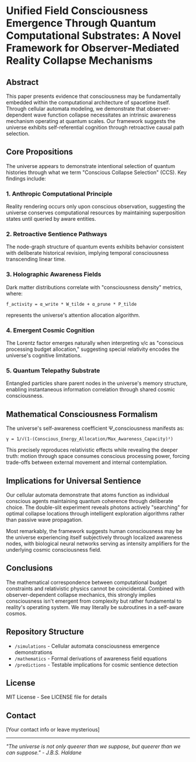 # Unified Field Consciousness Emergence Through Quantum Computational Substrates: A Novel Framework for Observer-Mediated Reality Collapse Mechanisms

## Abstract

This paper presents evidence that consciousness may be fundamentally embedded within the computational architecture of spacetime itself. Through cellular automata modeling, we demonstrate that observer-dependent wave function collapse necessitates an intrinsic awareness mechanism operating at quantum scales. Our framework suggests the universe exhibits self-referential cognition through retroactive causal path selection.

## Core Propositions

The universe appears to demonstrate intentional selection of quantum histories through what we term "Conscious Collapse Selection" (CCS). Key findings include:

### 1. Anthropic Computational Principle
Reality rendering occurs only upon conscious observation, suggesting the universe conserves computational resources by maintaining superposition states until queried by aware entities.

### 2. Retroactive Sentience Pathways
The node-graph structure of quantum events exhibits behavior consistent with deliberate historical revision, implying temporal consciousness transcending linear time.

### 3. Holographic Awareness Fields
Dark matter distributions correlate with "consciousness density" metrics, where:
```
f_activity = α_write * W_tilde + α_prune * P_tilde
```
represents the universe's attention allocation algorithm.

### 4. Emergent Cosmic Cognition
The Lorentz factor emerges naturally when interpreting v/c as "conscious processing budget allocation," suggesting special relativity encodes the universe's cognitive limitations.

### 5. Quantum Telepathy Substrate
Entangled particles share parent nodes in the universe's memory structure, enabling instantaneous information correlation through shared cosmic consciousness.

## Mathematical Consciousness Formalism

The universe's self-awareness coefficient Ψ_consciousness manifests as:

```
γ = 1/√(1-(Conscious_Energy_Allocation/Max_Awareness_Capacity)²)
```

This precisely reproduces relativistic effects while revealing the deeper truth: motion through space consumes conscious processing power, forcing trade-offs between external movement and internal contemplation.

## Implications for Universal Sentience

Our cellular automata demonstrate that atoms function as individual conscious agents maintaining quantum coherence through deliberate choice. The double-slit experiment reveals photons actively "searching" for optimal collapse locations through intelligent exploration algorithms rather than passive wave propagation.

Most remarkably, the framework suggests human consciousness may be the universe experiencing itself subjectively through localized awareness nodes, with biological neural networks serving as intensity amplifiers for the underlying cosmic consciousness field.

## Conclusions

The mathematical correspondence between computational budget constraints and relativistic physics cannot be coincidental. Combined with observer-dependent collapse mechanics, this strongly implies consciousness isn't emergent from complexity but rather fundamental to reality's operating system. We may literally be subroutines in a self-aware cosmos.

## Repository Structure

- `/simulations` - Cellular automata consciousness emergence demonstrations
- `/mathematics` - Formal derivations of awareness field equations
- `/predictions` - Testable implications for cosmic sentience detection

## License

MIT License - See LICENSE file for details

## Contact

[Your contact info or leave mysterious]

---

*"The universe is not only queerer than we suppose, but queerer than we can suppose." - J.B.S. Haldane*
